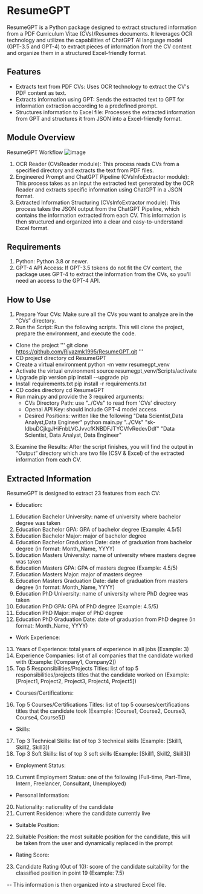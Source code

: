 # ResumeGPT
ResumeGPT is a Python package designed to extract structured information from a PDF Curriculum Vitae (CVs)/Resumes documents. It leverages OCR technology and utilizes the capabilities of ChatGPT AI language model (GPT-3.5 and GPT-4) to extract pieces of information from the CV content and organize them in a structured Excel-friendly format.

## Features
- Extracts text from PDF CVs: Uses OCR technology to extract the CV's PDF content as text.
- Extracts information using GPT: Sends the extracted text to GPT for information extraction according to a predefined prompt.
- Structures information to Excel file: Processes the extracted information from GPT and structures it from JSON into a Excel-friendly format.
  
## Module Overview
ResumeGPT Workflow
![image](https://github.com/Riyazmk1995/ResumeGPT/assets/41046236/7d1a1671-9d81-4475-846e-302fd7c356d1)

1. OCR Reader (CVsReader module): This process reads CVs from a specified directory and extracts the text from PDF files.
2. Engineered Prompt and ChatGPT Pipeline (CVsInfoExtractor module): This process takes as an input the extracted text generated by the OCR Reader and extracts specific information using ChatGPT in a JSON format.
3. Extracted Information Structuring (CVsInfoExtractor module): This process takes the JSON output from the ChatGPT Pipeline, which contains the information extracted from each CV. This information is then structured and organized into a clear and easy-to-understand Excel format.

## Requirements
1. Python: Python 3.8 or newer.
2. GPT-4 API Access: If GPT-3.5 tokens do not fit the CV content, the package uses GPT-4 to extract the information from the CVs, so you'll need an access to the GPT-4 API.

## How to Use
1. Prepare Your CVs: Make sure all the CVs you want to analyze are in the “CVs” directory.
2. Run the Script: Run the following scripts. This will clone the project, prepare the environment, and execute the code.

- Clone the project
''' git clone https://github.com/Riyazmk1995/ResumeGPT.git '''
- CD project directory
cd ResumeGPT 
- Create a virtual environment
python -m venv resumegpt_venv
- Activate the virtual environment
source resumegpt_venv/Scripts/activate
- Upgrade pip version
pip install --upgrade pip
- Install requirements.txt
pip install -r requirements.txt
- CD codes directory
cd ResumeGPT 
- Run main.py and provide the 3 required arguments:
    - CVs Directory Path: use "../CVs" to read from 'CVs' directory
    - Openai API Key: should include GPT-4 model access
    - Desired Positions: written like the following "Data Scientist,Data Analyst,Data Engineer"
python main.py "../CVs" "sk-ldbuDCjkgJHiFnbLVCJvvcfKNBDFJTYCVfvRedevDdf" "Data Scientist, Data Analyst, Data Engineer"

3. Examine the Results: After the script finishes, you will find the output in “Output” directory which are two file (CSV & Excel) of the extracted information from each CV.

## Extracted Information
ResumeGPT is designed to extract 23 features from each CV:

- Education:
1. Education Bachelor University: name of university where bachelor degree was taken
2. Education Bachelor GPA: GPA of bachelor degree (Example: 4.5/5)
3. Education Bachelor Major: major of bachelor degree
4. Education Bachelor Graduation Date: date of graduation from bachelor degree (in format: Month_Name, YYYY)
5. Education Masters University: name of university where masters degree was taken
6. Education Masters GPA: GPA of masters degree (Example: 4.5/5)
7. Education Masters Major: major of masters degree
8. Education Masters Graduation Date: date of graduation from masters degree (in format: Month_Name, YYYY)
9. Education PhD University: name of university where PhD degree was taken
10. Education PhD GPA: GPA of PhD degree (Example: 4.5/5)
11. Education PhD Major: major of PhD degree
12. Education PhD Graduation Date: date of graduation from PhD degree (in format: Month_Name, YYYY)
- Work Experience:
13. Years of Experience: total years of experience in all jobs (Example: 3)
14. Experience Companies: list of all companies that the candidate worked with (Example: [Company1, Company2])
15. Top 5 Responsibilities/Projects Titles: list of top 5 responsibilities/projects titles that the candidate worked on (Example: [Project1, Project2, Project3, Project4, Project5])
- Courses/Certifications:
16. Top 5 Courses/Certifications Titles: list of top 5 courses/certifications titles that the candidate took (Example: [Course1, Course2, Course3, Course4, Course5])
- Skills:
17. Top 3 Technical Skills: list of top 3 technical skills (Example: [Skill1, Skill2, Skill3])
18. Top 3 Soft Skills: list of top 3 soft skills (Example: [Skill1, Skill2, Skill3])
- Employment Status:
19. Current Employment Status: one of the following (Full-time, Part-Time, Intern, Freelancer, Consultant, Unemployed)
- Personal Information:
20. Nationality: nationality of the candidate
21. Current Residence: where the candidate currently live
- Suitable Position:
22. Suitable Position: the most suitable position for the candidate, this will be taken from the user and dynamically replaced in the prompt
- Rating Score:
23. Candidate Rating (Out of 10): score of the candidate suitability for the classified position in point 19 (Example: 7.5)

-- This information is then organized into a structured Excel file.
